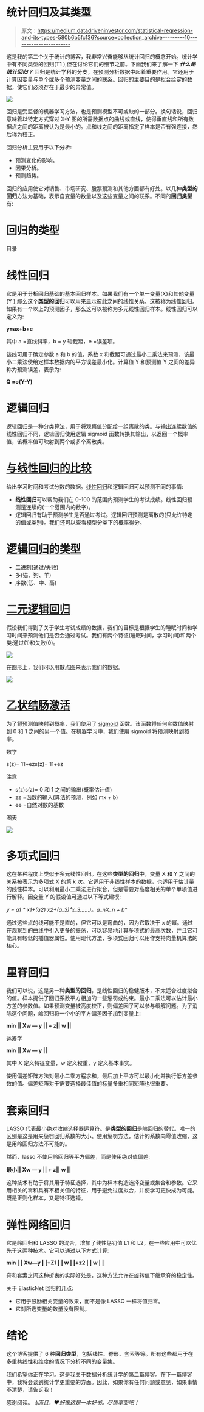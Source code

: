 # 统计回归及其类型

> 原文：<https://medium.datadriveninvestor.com/statistical-regression-and-its-types-580b6b5fc136?source=collection_archive---------10----------------------->

这是我的第二个关于统计的博客，我非常兴奋能够从统计回归的概念开始。统计学中有不同类型的回归(T1 ),但在讨论它们的细节之前。下面我们来了解一下 ***什么是统计回归？*** 回归是统计学科的分支，在预测分析数据中起着重要作用。它还用于计算因变量与单个或多个预测变量之间的联系。回归的主要目的是拟合给定的数据，使它们必须存在于最少的异常值。

![](img/71c57cf9293750640aa5fe19a243fb5d.png)

回归是受监督的机器学习方法，也是预测模型不可或缺的一部分。换句话说，回归意味着以特定方式穿过 X-Y 图的所需数据点的曲线或直线，使得垂直线和所有数据点之间的距离被认为是最小的。点和线之间的距离指定了样本是否有强连接，然后称为校正。

回归分析主要用于以下分析:

*   预测变化的影响。
*   因果分析。
*   预测趋势。

回归的应用使它对销售、市场研究、股票预测和其他方面都有好处。以几种**类型的回归**方法为基础，表示自变量的数量以及这些变量之间的联系。不同的**回归类型**有:

# 回归的类型

目录

# 线性回归

它是用于分析回归基础的基本回归样本。如果我们有一个单一变量(X)和其他变量(Y ),那么这个**类型的回归**可以用来显示彼此之间的线性关系。这被称为线性回归。如果有一个以上的预测因子，那么这可以被称为多元线性回归样本。线性回归可以定义为:

**y=ax+b+e**

其中 a =直线斜率，b = y 轴截距，e =误差项。

该线可用于确定参数 a 和 b 的值，系数 x 和截距可通过最小二乘法来预测，该最小二乘法使给定样本数据内的平方误差最小化。计算值 Y 和预测值 Y 之间的差异称为预测误差，表示为:

**Q =σ(Y-Y)**

# **逻辑回归**

逻辑回归是一种分类算法，用于将观察值分配给一组离散的类。与输出连续数值的线性回归不同，逻辑回归使用逻辑 sigmoid 函数转换其输出，以返回一个概率值，该概率值可映射到两个或多个离散类。

# [与线性回归的比较](https://ml-cheatsheet.readthedocs.io/en/latest/logistic_regression.html#id18)

给出学习时间和考试分数的数据。[线性回归](https://ml-cheatsheet.readthedocs.io/en/latest/linear_regression.html)和逻辑回归可以预测不同的事情:

*   **线性回归**可以帮助我们在 0-100 的范围内预测学生的考试成绩。线性回归预测是连续的(一个范围内的数字)。
*   逻辑回归有助于预测学生是否通过考试。逻辑回归预测是离散的(只允许特定的值或类别)。我们还可以查看模型分类下的概率得分。

# [逻辑回归的类型](https://ml-cheatsheet.readthedocs.io/en/latest/logistic_regression.html#id19)

*   二进制(通过/失败)
*   多(猫、狗、羊)
*   序数(低、中、高)

# [二元逻辑回归](https://ml-cheatsheet.readthedocs.io/en/latest/logistic_regression.html#id20)

假设我们得到了关于学生考试成绩的数据，我们的目标是根据学生的睡眠时间和学习时间来预测他们是否会通过考试。我们有两个特征(睡眠时间，学习时间)和两个类:通过(1)和失败(0)。

![](img/f8e24fe760bb9ffa518f34dd9a187538.png)

在图形上，我们可以用散点图来表示我们的数据。

![](img/7ff5af24a2c323c93c1036a2a803568d.png)

# [乙状结肠激活](https://ml-cheatsheet.readthedocs.io/en/latest/logistic_regression.html#id21)

为了将预测值映射到概率，我们使用了 [sigmoid](https://ml-cheatsheet.readthedocs.io/en/latest/activation_functions.html#activation-sigmoid) 函数。该函数将任何实数值映射到 0 和 1 之间的另一个值。在机器学习中，我们使用 sigmoid 将预测映射到概率。

数学

s(z)= 11+ezs(z)= 11+ez

注意

*   s(z)s(z)= 0 和 1 之间的输出(概率估计值)
*   zz =函数的输入(算法的预测，例如 mx + b)
*   ee =自然对数的基数

图表

![](img/5b277a75b3a7d7489a4689f7ed9878aa.png)

# 多项式回归

这在某种程度上类似于多元线性回归。在这些**类型的回归**中，变量 X 和 Y 之间的关系被表示为多项式 X 的第 k 次。它适用于非线性样本的数据，也适用于估计量的线性样本。可以利用最小二乘法进行拟合，但是需要对高度相关的单个单项值进行解释。因变量 Y 的假设值可通过以下等式建模:

**y = a1 * x1+(a2)* x2+(a_3)⁴*x_3……)。a_n*X_n + b**

通过这些点的线可能不是直的，但它可以是弯曲的，因为它取决于 x 的幂。通过在观察到的曲线中引入更多的振荡，可以容易地计算多项式的最高次数，并且它可能具有较低的插值器属性。使用现代方法，多项式回归可以用作支持向量机算法的核心。

# 里脊回归

我们可以说，这是另一种**类型的回归**，是线性回归的稳健版本，不太适合过度拟合的值。样本提供了回归系数平方相加的一些惩罚或约束。最小二乘法可以估计最小方差的参数值。如果预测变量被高度校正，则偏差因子可以参与缓解问题。为了消除这个问题，岭回归将一个小的平方偏差因子加到变量上:

**min || Xw — y || + z|| w ||**

运筹学

**min || Xw — y ||**

其中 X 定义特征变量，w 定义权重，y 定义基本事实。

使用偏差矩阵方法对最小二乘方程求和，最后加上平方可以最小化并执行低方差参数的值。偏差矩阵对于需要选择最佳值的标量多重相同矩阵也很重要。

# 套索回归

LASSO 代表最小绝对收缩选择器运算符。是**类型的回归**是岭回归的替代。唯一的区别是这是用来惩罚回归系数的大小。使用惩罚方法，估计的系数向零值收缩，这是用岭回归方法不可能的。

然而，lasso 不使用岭回归等平方偏差，而是使用绝对值偏差:

**最小|| Xw — y || + z|| w ||**

这种技术有助于将其用于特征选择，其中为样本构造选择变量或集合和参数。它采用相关的零和具有不相关值的特征，用于避免过度拟合，并使学习更快成为可能。既是正则化样本，又是特征选择。

# 弹性网络回归

它是岭回归和 LASSO 的混合，增加了线性惩罚值 L1 和 L2，在一些应用中可以优先于这两种技术。它可以通过以下方式计算:

**min | | Xw—y | |+Z1 | | w | |+z2 | | w | |**

脊和套索之间这种折衷的实际好处是，这种方法允许在旋转值下继承脊的稳定性。

关于 ElasticNet 回归的几点:

*   它用于鼓励相关变量的效果，而不是像 LASSO 一样将值归零。
*   它对所选变量的数量没有限制。

# 结论

这个博客提供了 6 种**回归类型**，包括线性、脊形、套索等等。所有这些都用于在多重共线性和维度的情况下分析不同的变量集。

我们希望你正在学习。这是我关于数据分析统计学的第二篇博客。在下一篇博客中，我将会谈到统计学更重要的方面。因此，如果你有任何问题或意见，如果事情不清楚，请告诉我！

感谢阅读。
:)*而且，❤好像这是一本好书。尽情享受吧！*